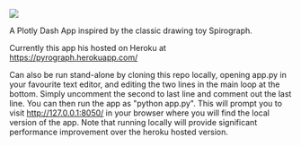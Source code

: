 ![](pyrograph_logo.png)

A Plotly Dash App inspired by the classic drawing toy Spirograph. 

Currently this app his hosted on Heroku at https://pyrograph.herokuapp.com/

Can also be run stand-alone by cloning this repo locally, opening app.py in your favourite text editor, and editing the two lines in the main loop at the bottom. Simply uncomment the second to last line and comment out the last line. You can then run the app as "python app.py". This will prompt you to visit http://127.0.0.1:8050/ in your browser where you will find the local version of the app. Note that running locally will provide significant performance improvement over the heroku hosted version.
